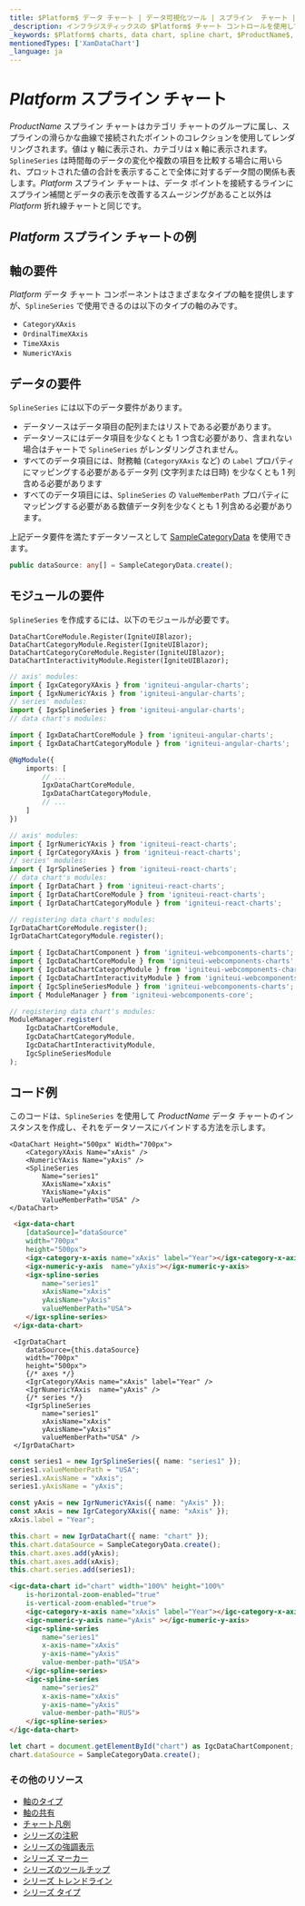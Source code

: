 ```yaml
---
title: $Platform$ データ チャート | データ可視化ツール | スプライン  チャート | データ バインディング | インフラジスティックス
_description: インフラジスティックスの $Platform$ チャート コントロールを使用してスプライン  チャートを作成します。$ProductName$ グラフ タイプについて説明します。
_keywords: $Platform$ charts, data chart, spline chart, $ProductName$, Infragistics, $Platform$ チャート, データ チャート, スプライン チャート, インフラジスティックス
mentionedTypes: ['XamDataChart']
_language: ja
---
```

# $Platform$ スプライン チャート

$ProductName$ スプライン チャートはカテゴリ チャートのグループに属し、スプラインの滑らかな曲線で接続されたポイントのコレクションを使用してレンダリングされます。値は y 軸に表示され、カテゴリは x 軸に表示されます。`SplineSeries` は時間毎のデータの変化や複数の項目を比較する場合に用いられ、プロットされた値の合計を表示することで全体に対するデータ間の関係も表します。$Platform$ スプライン チャートは、データ ポイントを接続するラインにスプライン補間とデータの表示を改善するスムージングがあること以外は $Platform$ 折れ線チャートと同じです。

## $Platform$ スプライン チャートの例


<code-view style="height: 400px"
           data-demos-base-url="{environment:dvDemosBaseUrl}"
           iframe-src="{environment:dvDemosBaseUrl}/charts/data-chart-type-category-spline-series"
           alt="$Platform$ スプライン チャートの例"
           github-src="charts/data-chart/type-category-spline-series">
</code-view>

<div class="divider--half"></div>

## 軸の要件
$Platform$ データ チャート コンポーネントはさまざまなタイプの軸を提供しますが、`SplineSeries` で使用できるのは以下のタイプの軸のみです。

- `CategoryXAxis`
- `OrdinalTimeXAxis`
- `TimeXAxis`
- `NumericYAxis`

## データの要件

`SplineSeries` には以下のデータ要件があります。
- データソースはデータ項目の配列またはリストである必要があります。
- データソースにはデータ項目を少なくとも 1 つ含む必要があり、含まれない場合はチャートで `SplineSeries` がレンダリングされません。
- すべてのデータ項目には、財務軸 (`CategoryXAxis` など) の `Label` プロパティにマッピングする必要があるデータ列 (文字列または日時) を少なくとも 1 列含める必要があります
- すべてのデータ項目には、`SplineSeries` の `ValueMemberPath` プロパティにマッピングする必要がある数値データ列を少なくとも 1 列含める必要があります。

上記データ要件を満たすデータソースとして [SampleCategoryData](data-chart-data-sources-category.md) を使用できます。

```ts
public dataSource: any[] = SampleCategoryData.create();
```

## モジュールの要件

`SplineSeries` を作成するには、以下のモジュールが必要です。

```razor
DataChartCoreModule.Register(IgniteUIBlazor);
DataChartCategoryModule.Register(IgniteUIBlazor);
DataChartCategoryCoreModule.Register(IgniteUIBlazor);
DataChartInteractivityModule.Register(IgniteUIBlazor);
```

```ts
// axis' modules:
import { IgxCategoryXAxis } from 'igniteui-angular-charts';
import { IgxNumericYAxis } from 'igniteui-angular-charts';
// series' modules:
import { IgxSplineSeries } from 'igniteui-angular-charts';
// data chart's modules:

import { IgxDataChartCoreModule } from 'igniteui-angular-charts';
import { IgxDataChartCategoryModule } from 'igniteui-angular-charts';

@NgModule({
    imports: [
        // ...
        IgxDataChartCoreModule,
        IgxDataChartCategoryModule,
        // ...
    ]
})
```

```ts
// axis' modules:
import { IgrNumericYAxis } from 'igniteui-react-charts';
import { IgrCategoryXAxis } from 'igniteui-react-charts';
// series' modules:
import { IgrSplineSeries } from 'igniteui-react-charts';
// data chart's modules:
import { IgrDataChart } from 'igniteui-react-charts';
import { IgrDataChartCoreModule } from 'igniteui-react-charts';
import { IgrDataChartCategoryModule } from 'igniteui-react-charts';

// registering data chart's modules:
IgrDataChartCoreModule.register();
IgrDataChartCategoryModule.register();
```

```ts
import { IgcDataChartComponent } from 'igniteui-webcomponents-charts';
import { IgcDataChartCoreModule } from 'igniteui-webcomponents-charts';
import { IgcDataChartCategoryModule } from 'igniteui-webcomponents-charts';
import { IgcDataChartInteractivityModule } from 'igniteui-webcomponents-charts';
import { IgcSplineSeriesModule } from 'igniteui-webcomponents-charts';
import { ModuleManager } from 'igniteui-webcomponents-core';

// registering data chart's modules:
ModuleManager.register(
    IgcDataChartCoreModule,
    IgcDataChartCategoryModule,
    IgcDataChartInteractivityModule,
    IgcSplineSeriesModule
);
```

## コード例
このコードは、`SplineSeries` を使用して $ProductName$ データ チャートのインスタンスを作成し、それをデータソースにバインドする方法を示します。

```razor
<DataChart Height="500px" Width="700px">
    <CategoryXAxis Name="xAxis" />
    <NumericYAxis Name="yAxis" />
    <SplineSeries
        Name="series1"
        XAxisName="xAxis"
        YAxisName="yAxis"
        ValueMemberPath="USA" />
</DataChart>
```

```html
 <igx-data-chart
    [dataSource]="dataSource"
    width="700px"
    height="500px">
    <igx-category-x-axis name="xAxis" label="Year"></igx-category-x-axis>
    <igx-numeric-y-axis  name="yAxis"></igx-numeric-y-axis>
    <igx-spline-series
        name="series1"
        xAxisName="xAxis"
        yAxisName="yAxis"
        valueMemberPath="USA">
    </igx-spline-series>
 </igx-data-chart>
```

```tsx
 <IgrDataChart
    dataSource={this.dataSource}
    width="700px"
    height="500px">
    {/* axes */}
    <IgrCategoryXAxis name="xAxis" label="Year" />
    <IgrNumericYAxis  name="yAxis" />
    {/* series */}
    <IgrSplineSeries
        name="series1"
        xAxisName="xAxis"
        yAxisName="yAxis"
        valueMemberPath="USA" />
 </IgrDataChart>
```

```ts
const series1 = new IgrSplineSeries({ name: "series1" });
series1.valueMemberPath = "USA";
series1.xAxisName = "xAxis";
series1.yAxisName = "yAxis";

const yAxis = new IgrNumericYAxis({ name: "yAxis" });
const xAxis = new IgrCategoryXAxis({ name: "xAxis" });
xAxis.label = "Year";

this.chart = new IgrDataChart({ name: "chart" });
this.chart.dataSource = SampleCategoryData.create();
this.chart.axes.add(yAxis);
this.chart.axes.add(xAxis);
this.chart.series.add(series1);
```

```html
<igc-data-chart id="chart" width="100%" height="100%"
    is-horizontal-zoom-enabled="true"
    is-vertical-zoom-enabled="true">
    <igc-category-x-axis name="xAxis" label="Year"></igc-category-x-axis>
    <igc-numeric-y-axis name="yAxis" ></igc-numeric-y-axis>
    <igc-spline-series
        name="series1"
        x-axis-name="xAxis"
        y-axis-name="yAxis"
        value-member-path="USA">
    </igc-spline-series>
    <igc-spline-series
        name="series2"
        x-axis-name="xAxis"
        y-axis-name="yAxis"
        value-member-path="RUS">
    </igc-spline-series>
</igc-data-chart>
```

```ts
let chart = document.getElementById("chart") as IgcDataChartComponent;
chart.dataSource = SampleCategoryData.create();
```

### その他のリソース

- [軸のタイプ](data-chart-axis-types.md)
- [軸の共有](data-chart-axis-sharing.md)
- [チャート凡例](data-chart-legends.md)
- [シリーズの注釈](data-chart-series-annotations.md)
- [シリーズの強調表示](data-chart-series-highlighting.md)
- [シリーズ マーカー](data-chart-series-markers.md)
- [シリーズのツールチップ](data-chart-series-tooltips.md)
- [シリーズ トレンドライン](data-chart-series-trendlines.md)
- [シリーズ タイプ](data-chart-series-types.md)
